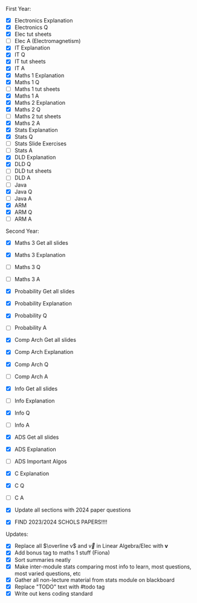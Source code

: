 First Year:
- [x] Electronics Explanation
- [x] Electronics Q
- [x] Elec tut sheets
- [ ] Elec A (Electromagnetism)
- [x] IT Explanation
- [x] IT Q
- [x] IT tut sheets
- [x] IT A
- [x] Maths 1 Explanation
- [x] Maths 1 Q
- [ ] Maths 1 tut sheets
- [x] Maths 1 A
- [x] Maths 2 Explanation
- [x] Maths 2 Q
- [ ] Maths 2 tut sheets
- [x] Maths 2 A
- [x] Stats Explanation
- [x] Stats Q
- [ ] Stats Slide Exercises
- [ ] Stats A
- [x] DLD Explanation
- [x] DLD Q
- [ ] DLD tut sheets
- [ ] DLD A
- [ ] Java 
- [x] Java Q
- [ ] Java A
- [x] ARM
- [x] ARM Q
- [ ] ARM A

Second Year:
- [x] Maths 3 Get all slides
- [x] Maths 3 Explanation
- [ ] Maths 3 Q
- [ ] Maths 3 A
- [x] Probability Get all slides
- [x] Probability Explanation
- [x] Probability Q
- [ ] Probability A
- [x] Comp Arch Get all slides
- [x] Comp Arch Explanation
- [x] Comp Arch Q
- [ ] Comp Arch A
- [x] Info Get all slides
- [ ] Info Explanation
- [x] Info Q
- [ ] Info A
- [x] ADS Get all slides
- [x] ADS Explanation
- [ ] ADS Important Algos
- [x] C Explanation
- [x] C Q
- [ ] C A

- [x] Update all sections with 2024 paper questions
- [x] FIND 2023/2024 SCHOLS PAPERS!!!!

Updates:
- [x] Replace all $\overline v$ and $\overrightarrow v$ in Linear Algebra/Elec with $\mathbf v$
- [x] Add bonus tag to maths 1 stuff (Fiona)
- [x] Sort summaries neatly
- [x] Make inter-module stats comparing most info to learn, most questions, most varied questions, etc
- [x] Gather all non-lecture material from stats module on blackboard
- [x] Replace "TODO" text with #todo tag
- [x] Write out kens coding standard